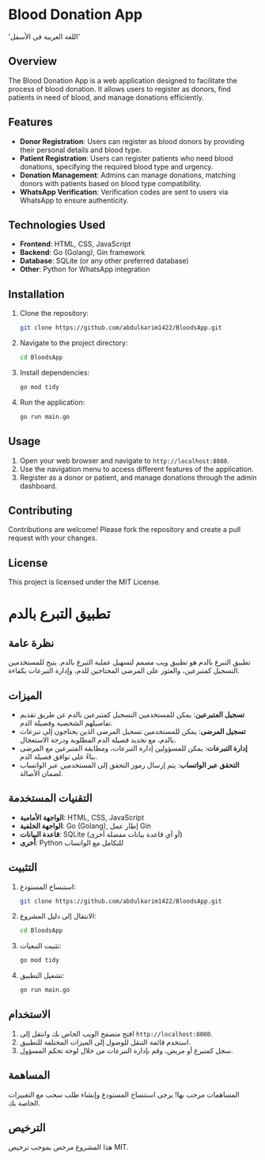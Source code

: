 # Blood Donation App
'اللغة العربية في الأسفل'

## Overview
The Blood Donation App is a web application designed to facilitate the process of blood donation. It allows users to register as donors, find patients in need of blood, and manage donations efficiently.

## Features
- **Donor Registration**: Users can register as blood donors by providing their personal details and blood type.
- **Patient Registration**: Users can register patients who need blood donations, specifying the required blood type and urgency.
- **Donation Management**: Admins can manage donations, matching donors with patients based on blood type compatibility.
- **WhatsApp Verification**: Verification codes are sent to users via WhatsApp to ensure authenticity.

## Technologies Used
- **Frontend**: HTML, CSS, JavaScript
- **Backend**: Go (Golang), Gin framework
- **Database**: SQLite (or any other preferred database)
- **Other**: Python for WhatsApp integration

## Installation
1. Clone the repository:
    ```sh
    git clone https://github.com/abdulkarim1422/BloodsApp.git
    ```
2. Navigate to the project directory:
    ```sh
    cd BloodsApp
    ```
3. Install dependencies:
    ```sh
    go mod tidy
    ```
4. Run the application:
    ```sh
    go run main.go
    ```

## Usage
1. Open your web browser and navigate to `http://localhost:8080`.
2. Use the navigation menu to access different features of the application.
3. Register as a donor or patient, and manage donations through the admin dashboard.

## Contributing
Contributions are welcome! Please fork the repository and create a pull request with your changes.

## License
This project is licensed under the MIT License.


# تطبيق التبرع بالدم

## نظرة عامة
تطبيق التبرع بالدم هو تطبيق ويب مصمم لتسهيل عملية التبرع بالدم. يتيح للمستخدمين التسجيل كمتبرعين، والعثور على المرضى المحتاجين للدم، وإدارة التبرعات بكفاءة.

## الميزات
- **تسجيل المتبرعين**: يمكن للمستخدمين التسجيل كمتبرعين بالدم عن طريق تقديم تفاصيلهم الشخصية وفصيلة الدم.
- **تسجيل المرضى**: يمكن للمستخدمين تسجيل المرضى الذين يحتاجون إلى تبرعات بالدم، مع تحديد فصيلة الدم المطلوبة ودرجة الاستعجال.
- **إدارة التبرعات**: يمكن للمسؤولين إدارة التبرعات، ومطابقة المتبرعين مع المرضى بناءً على توافق فصيلة الدم.
- **التحقق عبر الواتساب**: يتم إرسال رموز التحقق إلى المستخدمين عبر الواتساب لضمان الأصالة.

## التقنيات المستخدمة
- **الواجهة الأمامية**: HTML, CSS, JavaScript
- **الواجهة الخلفية**: Go (Golang), إطار عمل Gin
- **قاعدة البيانات**: SQLite (أو أي قاعدة بيانات مفضلة أخرى)
- **أخرى**: Python للتكامل مع الواتساب

## التثبيت
1. استنساخ المستودع:
    ```sh
    git clone https://github.com/abdulkarim1422/BloodsApp.git
    ```
2. الانتقال إلى دليل المشروع:
    ```sh
    cd BloodsApp
    ```
3. تثبيت التبعيات:
    ```sh
    go mod tidy
    ```
4. تشغيل التطبيق:
    ```sh
    go run main.go
    ```

## الاستخدام
1. افتح متصفح الويب الخاص بك وانتقل إلى `http://localhost:8080`.
2. استخدم قائمة التنقل للوصول إلى الميزات المختلفة للتطبيق.
3. سجل كمتبرع أو مريض، وقم بإدارة التبرعات من خلال لوحة تحكم المسؤول.

## المساهمة
المساهمات مرحب بها! يرجى استنساخ المستودع وإنشاء طلب سحب مع التغييرات الخاصة بك.

## الترخيص
هذا المشروع مرخص بموجب ترخيص MIT.